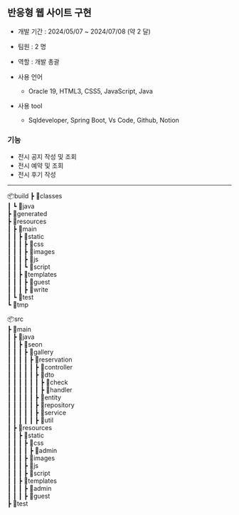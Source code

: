 ## 반응형 웹 사이트 구현
- 개발 기간 : 2024/05/07 ~ 2024/07/08 (약 2 달)
- 팀원 : 2 명
- 역할 : 개발 총괄

- 사용 언어
  - Oracle 19, HTML3, CSS5, JavaScript, Java

- 사용 tool
  - Sqldeveloper, Spring Boot, Vs Code, Github, Notion

  
### 기능
- 전시 공지 작성 및 조회
- 전시 예약 및 조회
- 전시 후기 작성

---


📦build
 ┣ 📂classes  
 ┃ ┗ 📂java  
 ┣ 📂generated  
 ┣ 📂resources  
 ┃ ┣ 📂main  
 ┃ ┃ ┣ 📂static  
 ┃ ┃ ┃ ┣ 📂css  
 ┃ ┃ ┃ ┣ 📂images  
 ┃ ┃ ┃ ┣ 📂js  
 ┃ ┃ ┃ ┗ 📂script  
 ┃ ┃ ┣ 📂templates  
 ┃ ┃ ┃ ┣ 📂guest  
 ┃ ┃ ┃ ┣ 📂write  
 ┃ ┗ 📂test  
 ┗ 📂tmp  
  
📦src  
 ┣ 📂main  
 ┃ ┣ 📂java  
 ┃ ┃ ┣ 📂seon  
 ┃ ┃ ┃ ┣ 📂gallery  
 ┃ ┃ ┃ ┃ ┣ 📂reservation  
 ┃ ┃ ┃ ┃ ┃ ┣ 📂controller  
 ┃ ┃ ┃ ┃ ┃ ┣ 📂dto  
 ┃ ┃ ┃ ┃ ┃ ┃ ┣ 📂check  
 ┃ ┃ ┃ ┃ ┃ ┃ ┣ 📂handler  
 ┃ ┃ ┃ ┃ ┃ ┣ 📂entity  
 ┃ ┃ ┃ ┃ ┃ ┣ 📂repository  
 ┃ ┃ ┃ ┃ ┃ ┣ 📂service  
 ┃ ┃ ┃ ┃ ┃ ┣ 📂util  
 ┃ ┣ 📂resources  
 ┃ ┃ ┣ 📂static  
 ┃ ┃ ┃ ┣ 📂css  
 ┃ ┃ ┃ ┃ ┣ 📂admin  
 ┃ ┃ ┃ ┣ 📂images  
 ┃ ┃ ┃ ┣ 📂js  
 ┃ ┃ ┃ ┣ 📂script  
 ┃ ┃ ┣ 📂templates  
 ┃ ┃ ┃ ┣ 📂admin  
 ┃ ┃ ┃ ┣ 📂guest  
 ┣ 📂test  

  
